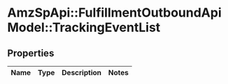 # AmzSpApi::FulfillmentOutboundApiModel::TrackingEventList

## Properties
Name | Type | Description | Notes
------------ | ------------- | ------------- | -------------

